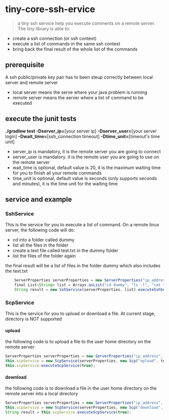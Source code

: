 # tiny-core-ssh-ervice
>a tiny ssh service help you execute comments on a remote server. The tiny library is able to:
* create a ssh connection (or ssh context)
* execute a list of commands in the same ssh context
* bring back the final result of the whole list of the commands

## prerequisite

A ssh public/private key pair has to been steup correctly between local server and remote server
* local server means the serve where your java problem is running
* remote server means the server where a list of command to be executed

## execute the junit tests

**./gradlew test -Dserver_ip=**[your server ip] **-Dserver_user=**[your server login] **-Dwait_time=**[ssh_connection timeout] **-Dtime_unit=**[timeout's time unit]

* server_ip is mandatory, it is the remote server you are going to connect
* server_user is mandatory. it is the remote user you are going to use on the remote server
* wait_time is optional, default value is 20, it is the maximum waiting time for you to finish all your remote commands
* time_unit is optional, default value is seconds (only supports seconds and minutes), it is the time unit for the waiting time

## service and example
### SshService

This is the service for you to execute a list of command. On a remote linux server, the following code will do:
* cd into a folder called dummy
* list all the files in the folder
* create a text file called test.txt in the dummy folder
* list the files of the folder again

the final result will be a list of files in the folder dummy which also includes the text.txt

```javascript
    ServerProperties serverProperties = new ServerProperties("ip_address", "user")
    final List<String> list = Arrays.asList("cd dummy", "ls -l", "cat test.txt", "ls -l");
    String result = new SshService(serverProperties, list).executeSshService(true);
```

### ScpService

This is the service for you to upload or download a file. At current stage, directory is NOT supported

#### upload

the following code is to upload a file to the user home directory on the remote server 

```javascript
ServerProperties serverProperties = new ServerProperties("ip_address", "user")
this.scpService = new ScpService(serverProperties, new Scp("upload", testFile, Paths.get(".")));
this.scpService.executeScpService(true);
```

#### download

the following code is to download a file in the user home directory on the remote server into a local directory 

```javascript
ServerProperties serverProperties = new ServerProperties("ip_address", "user")
this.scpService = new ScpService(serverProperties, new Scp("download", local, Paths.get(".").resolve("test.json")));
String result = this.scpService.executeScpService(true);
```




